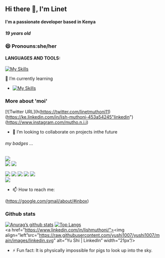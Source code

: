 ## Hi there 👋, I'm Linet
#### I'm a passionate developer based in Kenya
##### 19 years old




 ### 😄 Pronouns:she/her


 #### LANGUAGES AND TOOLS:
 
 [![My Skills](https://skills.thijs.gg/icons?i=java,js,php,raect,kotlin,nodejs,css,c,figma&theme=dark)](https://skills.thijs.gg)


🤔 I’m currently learning 
- [![My Skills](https://skills.thijs.gg/icons?i=py&theme=dark)](https://skills.thijs.gg)




### More about 'moi'
[![Twitter URL](h(https://twitter.com/linetmuthoni11)
(https://ke.linkedin.com/in/lish-muthoni-453a54245"linkedin")
(https://www.instagram.com/mutho.n.i.i)


- 👯 I’m looking to collaborate on projects inthe future

###### my badges ...
 ![](https://img.shields.io/badge/React-20232A?style=for-the-badge&logo=react&logoColor=61DAFB)                                                           
 ![](https://img.shields.io/badge/Code-React-informational?style=flat&logo=react&color=61DAFB)
![](https://img.shields.io/badge/VSCode-0078D4?style=for-the-badge&logo=visual%20studio%20code&logoColor=white)
                                  
 ![](https://img.shields.io/badge/C-00599C?style=for-the-badge&logo=c&logoColor=white)
 ![](https://img.shields.io/badge/C%2B%2B-00599C?style=for-the-badge&logo=c%2B%2B&logoColor=white)
 ![](https://img.shields.io/badge/HTML5-E34F26?style=for-the-badge&logo=html5&logoColor=white) 
  ![](https://img.shields.io/badge/JavaScript-323330?style=for-the-badge&logo=javascript&logoColor=F7DF1E)
 ![](https://img.shields.io/badge/Kotlin-0095D5?&style=for-the-badge&logo=kotlin&logoColor=white)                                                           
![](https://img.shields.io/badge/PHP-777BB4?style=for-the-badge&logo=php&logoColor=white)    
- 📫 How to reach me: 
                                                            
(https://google.com/gmail/about/#inbox)


### Github stats
[![Anurag’s github stats](https://github-readme-stats.vercel.app/api?username=lynnmuthoni)](https://github.com/lynnmuthoni)
[![Top Langs](https://github-readme-stats.vercel.app/api/top-langs/?username=lynnmuthoni&layout=compact)](https://github.com/lynnmuthoni)                                                            
  <a href=”https://www.linkedin.com/in/lishmuthoni/"><img align=”left”src=”https://raw.githubusercontent.com/yushi1007/yushi1007/main/images/linkedin.svg" alt=”Yu Shi | LinkedIn” width=”21px”/></a>                                                          
- ⚡ Fun fact: It is physically impossible for pigs to look up into the sky.
